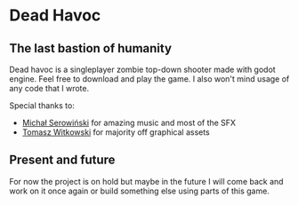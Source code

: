 # Dead Havoc
## The last bastion of humanity

Dead havoc is a singleplayer zombie top-down shooter made with godot engine.
Feel free to download and play the game. I also won't mind usage of any code that I wrote.

Special thanks to:
- [Michał Serowiński](https://github.com/orgs/hauntedzone/people/himynameismickey) for amazing music and most of the SFX
- [Tomasz Witkowski](https://github.com/orgs/hauntedzone/people/tomwit11) for majority off graphical assets

## Present and future
For now the project is on hold but maybe in the future I will come back and work on it once again or build something else using parts of this game.
